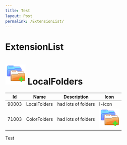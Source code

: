 ```yaml
---
title: Test
layout: Post
permalink: /ExtensionList/
---
```


# ExtensionList

# ![LocalFolders icon](scripts/90003-localfolder/src/chrome/skin/classic/LocalFolders-64px.png "LocalFolders")  LocalFolders

|Id | Name | Description | Icon|
|---|---|---|---|
|90003 | LocalFolders | had lots of folders | l-icon|
|71003|ColorFolders|had lots of folders|![LocalFolders icon](scripts/90003-localfolder/src/chrome/skin/classic/LocalFolders-64px.png)|
   
Test